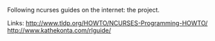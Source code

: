 Following ncurses guides on the internet: the project.

Links:
http://www.tldp.org/HOWTO/NCURSES-Programming-HOWTO/   
http://www.kathekonta.com/rlguide/
